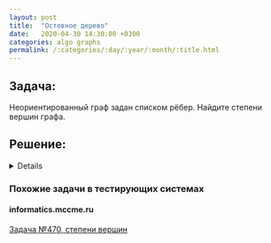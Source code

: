 ```yaml
---
layout: post
title:  "Остовное дерево"
date:   2020-04-30 14:30:00 +0300
categories: algo graphs
permalink: /:categories/:day/:year/:month/:title.html
---
```


## Задача:
Неориентированный граф задан списком рёбер. Найдите степени вершин графа.

## Решение:
<details><summry>Показать решение</summry>
Считываем ребра графа и наращиваем для вершин число инцидентных им рёбер.

{% highlight java %}
for (int i = 0; i < m; i++) {
	int u = in.nextInt() - 1;
	int v = in.nextInt() - 1;
	graph[u]++;
	graph[v]++;
}
{% endhighlight %}
</details>

### Похожие задачи в тестирующих системах

#### informatics.mccme.ru

[Задача №470, степени вершин](https://informatics.mccme.ru/mod/statements/view3.php?id=359&chapterid=470#1)

